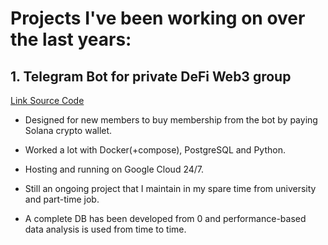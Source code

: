# Projects I've been working on over the last years:

## 1. Telegram Bot for private DeFi Web3 group 
[Link Source Code]()
- Designed for new members to buy membership from the bot by paying Solana crypto wallet.

- Worked a lot with Docker(+compose), PostgreSQL and Python. 

- Hosting and running on Google Cloud 24/7.

- Still an ongoing project that I maintain in my spare time from university and part-time job.

- A complete DB has been developed from 0 and performance-based data analysis is used from time to time.
